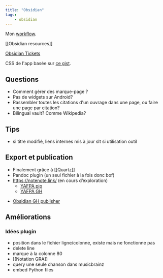 ```yaml
---
title: "Obsidian"
tags:
    - obsidian
---
```


Mon [workflow](Obsidian%20workflow.md).

[[Obsidian resources]]

[Obsidian Tickets](Obsidian%20Tickets.md)

CSS de l'app basée sur [ce gist](https://gist.github.com/liamcain/1fd5f9b2e55b7eeff1e6a64dae2f212f).

## Questions
* Comment gérer des marque-page ?
* Pas de widgets sur Android?
* Rassembler toutes les citations d'un ouvrage dans une page,
  ou faire une page par citation?
* Bilingual vault? Comme Wikipedia?

## Tips

- si titre modifié, liens internes mis à jour slt si utilisation outil

## Export et publication

- Finalement grâce à [[Quartz]]
- Pandoc plugin (un seul fichier à la fois donc bof)
- https://notenote.link/ (en cours d’exploration)
    - [YAFPA pip](https://pypi.org/project/yafpa/)
    - [YAFPA GH](https://github.com/Mara-Li/yet-another-free-publish-alternative)
* [Obsidian GH publisher](https://github.com/ObsidianPublisher/obsidian-github-publisher)

## Améliorations

### Idées plugin

- position dans le fichier ligne/colonne,
  existe mais ne fonctionne pas
- delete line
- marque à la colonne 80
- [[Notation GRA]]
- query une seule chanson dans musicbrainz
- embed Python files

